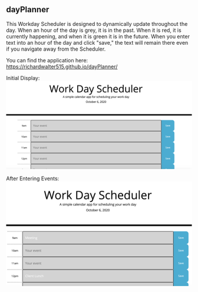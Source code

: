 ## dayPlanner
This Workday Scheduler is designed to dynamically update throughout the day.
When an hour of the day is grey, it is in the past.  When it is red, it is currently happening, and when it is green it is in the future.
When you enter text into an hour of the day and click "save," the text will remain there even if you navigate away from the Scheduler.

You can find the application here: https://richardwalter515.github.io/dayPlanner/

Initial Display:
![initialdisplay](Assets/display.png)

After Entering Events:
![withevents](Assets/withEvents.png)